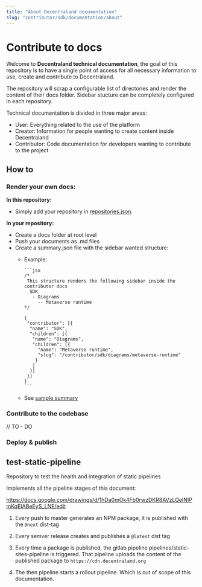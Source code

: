 ```yaml
---
title: "About Decentraland documentation"
slug: "contributor/sdk/documentation/about"
---
```


# Contribute to docs

Welcome to **Decentraland technical documentation**, the goal of this repository is to have a single point of access for  all necessary information to use, create and contribute to Decentraland.

The repository will scrap a configurable list of directories and render the content of their docs folder. Sidebar stucture can be completely configured in each repository.

Technical documentation is divided in three major areas:

- User: Everything related to the use of the platform
- Creator: Information for people wanting to create content inside Decentraland
- Contributor: Code documentation for developers wanting to contribute to the project

## How to

### **Render your own docs:**

**In this repository:**

- Simply add your repository in [repositories.json](https://github.com/decentraland/technical-documentation/blob/main/src/repositories.json).

**In your repository:**

- Create a docs folder at root level
- Push your documents as .md files
- Create a summary.json file with the sidebar wanted structure:
  - Example:

        ```jsx
        /*
         This structure renders the following sidebar inside the contributor docs
          SDK
           - Diagrams
             -- Metaverse runtime 
        */
        
        {
         "contributor": [{
          "name": "SDK",
          "children": [{
           "name": "Diagrams",
           "children": [{
             "name": "Metaverse runtime",
             "slug": "/contributor/sdk/diagrams/metaverse-runtime"
            }
           ]
          }]
         }]
        }
        ```

  - See [sample summary](https://github.com/decentraland/technical-documentation/blob/main/docs/summary.json)

### Contribute to the codebase

// TO - DO

### Deploy & publish

## test-static-pipeline

Repository to test the health and integration of static pipelines

Implements all the pipeline stages of this document:

<https://docs.google.com/drawings/d/1hDa0mOk4Fb0rwzDKR8AVzLQeINlPmKqEIABeEyS_LNE/edit>

1. Every push to master generates an NPM package, it is published with the `@next` dist-tag

2. Every semver release creates and publishes a `@latest` dist tag

3. Every time a package is published, the gitlab pipeline pipelines/static-sites-pipeline is triggered. That pipeline uploads the content of the published package to `https://cdn.decentraland.org`

4. The then pipeline starts a rollout pipeline. Which is out of scope of this documentation.
